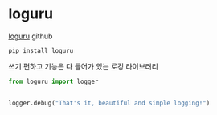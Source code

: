 # loguru

[loguru](https://github.com/Delgan/loguru#no-handler-no-formatter-no-filter-one-function-to-rule-them-all) github

```shell
pip install loguru
```

쓰기 편하고 기능은 다 들어가 있는 로깅 라이브러리

```python
from loguru import logger


logger.debug("That's it, beautiful and simple logging!")
```
